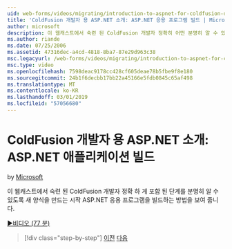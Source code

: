```yaml
---
uid: web-forms/videos/migrating/introduction-to-aspnet-for-coldfusion-developers-building-an-aspnet-application
title: 'ColdFusion 개발자 용 ASP.NET 소개: ASP.NET 응용 프로그램 빌드 | Microsoft Docs'
author: microsoft
description: 이 웹캐스트에서 숙련 된 ColdFusion 개발자 정확히 어떤 분명히 알 수 있도록 새 양식을 만드는 시작 ASP.NET 응용 프로그램을 빌드하는 방법에 설명 하는 중...
ms.author: riande
ms.date: 07/25/2006
ms.assetid: 47316dec-a4cd-4818-8ba7-87e29d963c38
msc.legacyurl: /web-forms/videos/migrating/introduction-to-aspnet-for-coldfusion-developers-building-an-aspnet-application
msc.type: video
ms.openlocfilehash: 7598deac9178cc428cf605deae78b5fbe9f8e180
ms.sourcegitcommit: 24b1f6decbb17bb22a45166e5fdb0845c65af498
ms.translationtype: MT
ms.contentlocale: ko-KR
ms.lasthandoff: 03/01/2019
ms.locfileid: "57056680"
---
```

<a name="introduction-to-aspnet-for-coldfusion-developers-building-an-aspnet-application"></a>ColdFusion 개발자 용 ASP.NET 소개: ASP.NET 애플리케이션 빌드
====================
by [Microsoft](https://github.com/microsoft)

이 웹캐스트에서 숙련 된 ColdFusion 개발자 정확 하 게 포함 된 단계를 분명히 알 수 있도록 새 양식을 만드는 시작 ASP.NET 응용 프로그램을 빌드하는 방법을 보여 줍니다.

[&#9654;비디오 (77 분)](https://channel9.msdn.com/Blogs/ASP-NET-Site-Videos/introduction-to-aspnet-for-coldfusion-developers-building-an-aspnet-application)

> [!div class="step-by-step"]
> [이전](intro-to-aspnet-for-coldfusion-developers-adding-aspnet-to-your-repertoire.md)
> [다음](interop-between-php-and-the-windows-platform.md)
